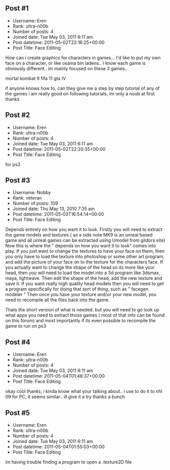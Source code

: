 ## Post #1
- Username: Eren
- Rank: ultra-n00b
- Number of posts: 4
- Joined date: Tue May 03, 2011 6:11 am
- Post datetime: 2011-05-02T22:16:25+00:00
- Post Title: Face Editing

How can i create graphics for characters in games...
I'd like to put my own face on a character, or like osama bin ladens..
I know each game is obviously different.. im mainly focused on these 3 games..

mortal kombat 9
fifa 11
gta IV

if anyone knows how to, can they give me a step by step tutorial of any of the games
i am really good on following tutorials, im only a noob at first 
thanks
## Post #2
- Username: Eren
- Rank: ultra-n00b
- Number of posts: 4
- Joined date: Tue May 03, 2011 6:11 am
- Post datetime: 2011-05-02T22:20:35+00:00
- Post Title: Face Editing

for ps3
## Post #3
- Username: Nobby
- Rank: veteran
- Number of posts: 109
- Joined date: Thu May 13, 2010 7:35 am
- Post datetime: 2011-05-03T16:54:14+00:00
- Post Title: Face Editing

Depends  entirely on how you want it to look. 
Firstly you will need to extract the game models and textures ( as a side note MK9 is an unreal based game and all unreal games can be extracted using Umodel from gildors site)
Now this is where the " depends on how you want it to look" comes into play.   If you just want to change the textures to have your face on them, then you only have to load the texture into photoshop or some other art program, and add the picture of your face on to the texture for the characters face. 
If you actually want to change the shape of the head so its more like your head, then you will need to load the model into a 3d program like 3dsmax, maya, lightwave. Then edit the shape of the head, add the new texture and save it. If you want really high quality head models then you will need to get a program specifically for doing that sort of thing, such as " facegen modeler "
Then once you have your texture and/or your new model, you need to recompile all the files back into the game.

Thats the short version of what is needed.  but you will need to go look up what apps you need to extract those games ( most of that info can be found on this forum)  and most importantly if its even possible to recompile the game to run on ps3
## Post #4
- Username: Eren
- Rank: ultra-n00b
- Number of posts: 4
- Joined date: Tue May 03, 2011 6:11 am
- Post datetime: 2011-05-04T01:46:37+00:00
- Post Title: Face Editing

okay cool thanks, i kinda know what your talking about.. i use to do it to nhl 09 for PC, it seems similar.. ill give it a try thanks a bunch
## Post #5
- Username: Eren
- Rank: ultra-n00b
- Number of posts: 4
- Joined date: Tue May 03, 2011 6:11 am
- Post datetime: 2011-05-04T01:55:03+00:00
- Post Title: Face Editing

im having trouble finding a program to open a .texture2D file
